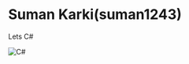 # Suman Karki(suman1243)

Lets C#

![C#](https://4.bp.blogspot.com/-TVn9zpwc9VQ/WWipx278zLI/AAAAAAAABCY/gcAWM77NYdkE-o6FLgOpcUaxxKvMMYYPACPcBGAYYCw/s60/c-sharp-tutors-online.png)



